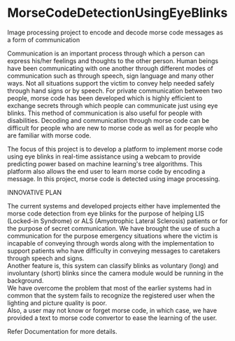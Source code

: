 # MorseCodeDetectionUsingEyeBlinks
Image processing project to encode and decode morse code messages as a form of communication

Communication is an important process through which a person can 
express his/her feelings and thoughts to the other person. Human beings have 
been communicating with one another through different modes of 
communication such as through speech, sign language and many other ways. 
Not all situations support the victim to convey help needed safely through 
hand signs or by speech. For private communication between two people, 
morse code has been developed which is highly efficient to exchange secrets 
through which people can communicate just using eye blinks. This method of 
communication is also useful for people with disabilities. Decoding and 
communication through morse code can be difficult for people who are new 
to morse code as well as for people who are familiar with morse code.

The focus of this project is to develop a platform to implement morse 
code using eye blinks in real-time assistance using a webcam to provide 
predicting power based on machine learning's tree algorithms. This platform 
also allows the end user to learn morse code by encoding a message. In this 
project, morse code is detected using image processing.

INNOVATIVE PLAN

The current systems and developed projects either have implemented
the morse code detection from eye blinks for the purpose of helping LIS 
(Locked-in Syndrome) or ALS (Amyotrophic Lateral Sclerosis) patients or 
for the purpose of secret communication. We have brought the use of such a 
communication for the purpose emergency situations where the victim is 
incapable of conveying through words along with the implementation to 
support patients who have difficulty in conveying messages to caretakers 
through speech and signs.<br>
Another feature is, this system can classify blinks as voluntary (long) and 
involuntary (short) blinks since the camera module would be running in the 
background. <br>
We have overcome the problem that most of the earlier systems had in 
common that the system fails to recognize the registered user when the 
lighting and picture quality is poor.<br>
Also, a user may not know or forget morse code, in which case, we have 
provided a text to morse code convertor to ease the learning of the user.

Refer Documentation for more details.
